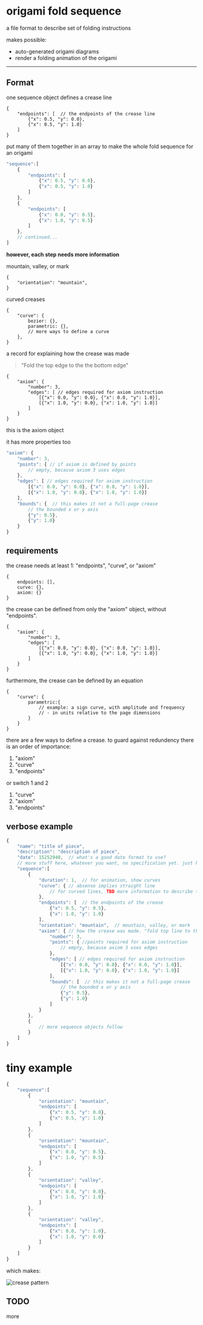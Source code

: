 # origami fold sequence

a file format to describe set of folding instructions

makes possible:

* auto-generated origami diagrams
* render a folding animation of the origami

---

## Format

one sequence object defines a crease line

```
{
	"endpoints": [  // the endpoints of the crease line
		{"x": 0.5, "y": 0.0},
		{"x": 0.5, "y": 1.0}
	]
}
```

put many of them together in an array to make the whole fold sequence for an origami

``` javascript
"sequence":[
	{
		"endpoints": [
			{"x": 0.5, "y": 0.0},
			{"x": 0.5, "y": 1.0}
		]
	},
	{
		"endpoints": [
			{"x": 0.0, "y": 0.5},
			{"x": 1.0, "y": 0.5}
		]
	},
	// continued...
]
```

**however, each step needs more information**

mountain, valley, or mark

```
{
	"orientation": "mountain",
}
```

curved creases

```
{
	"curve": {
		bezier: {},
		parametric: {},
		// more ways to define a curve
	}, 
}
```

a record for explaining how the crease was made

> "Fold the top edge to the the bottom edge"


```
{
	"axiom": {
		"number": 3,
		"edges": [ // edges required for axiom instruction
			[{"x": 0.0, "y": 0.0}, {"x": 0.0, "y": 1.0}],
			[{"x": 1.0, "y": 0.0}, {"x": 1.0, "y": 1.0}]
		]
	}
}
```

this is the axiom object

it has more properties too

``` javascript
"axiom": {
	"number": 3,
	"points": { // if axiom is defined by points
		// empty, because axiom 3 uses edges
	},
	"edges": [ // edges required for axiom instruction
		[{"x": 0.0, "y": 0.0}, {"x": 0.0, "y": 1.0}],
		[{"x": 1.0, "y": 0.0}, {"x": 1.0, "y": 1.0}]
	],
	"bounds": {  // this makes it not a full-page crease
		// the bounded x or y axis 
		{"y": 0.5},
		{"y": 1.0}
	}
}
```


## requirements

the crease needs at least 1: "endpoints", "curve", or "axiom"

```
{
	endpoints: [],
	curve: {},
	axiom: {}
}
```

the crease can be defined from only the "axiom" object, without "endpoints".

```
{
	"axiom": {
		"number": 3,
		"edges": [
			[{"x": 0.0, "y": 0.0}, {"x": 0.0, "y": 1.0}],
			[{"x": 1.0, "y": 0.0}, {"x": 1.0, "y": 1.0}]
		]
	}
}
```

furthermore, the crease can be defined by an equation

```
{
	"curve": {
		parametric:{
			// example: a sign curve, with amplitude and frequency
			// - in units relative to the page dimensions			
		}
	}
}
```

there are a few ways to define a crease. to guard against redundency there is an order of importance:

1. "axiom"
2. "curve"
3. "endpoints"

or switch 1 and 2

1. "curve"
2. "axiom"
3. "endpoints"

## verbose example

``` javascript
{
	"name": "title of piece",
	"description": "description of piece",
	"date": 15252940,  // what's a good date format to use?
	// more stuff here, whatever you want, no specification yet. just have a "sequence" entry
	"sequence":[
		{
			"duration": 1,  // for animation, show curves
			"curve": { // absense implies straight line
				// for curved lines, TBD more information to describe the curve
			}, 
			"endpoints": [  // the endpoints of the crease
				{"x": 0.5, "y": 0.5},
				{"x": 1.0, "y": 1.0}
			],
			"orientation": "mountain",  // mountain, valley, or mark
			"axiom": { // how the crease was made. "fold top line to the diagonal line"
				"number": 3,
				"points": { //points required for axiom instruction
					// empty, because axiom 3 uses edges
				},
				"edges": [ // edges required for axiom instruction
					[{"x": 0.0, "y": 0.0}, {"x": 0.0, "y": 1.0}],
					[{"x": 1.0, "y": 0.0}, {"x": 1.0, "y": 1.0}]
				],
				"bounds": [  // this makes it not a full-page crease
					// the bounded x or y axis 
					{"y": 0.5},
					{"y": 1.0}
				]
			}
		},
		{
			// more sequence objects follow
		}
	]
}
```

# tiny example

``` javascript
{
	"sequence":[
		{
			"orientation": "mountain",
			"endpoints": [
				{"x": 0.5, "y": 0.0},
				{"x": 0.5, "y": 1.0}
			]
		},
		{
			"orientation": "mountain",
			"endpoints": [
				{"x": 0.0, "y": 0.5},
				{"x": 1.0, "y": 0.5}
			]
		},
		{
			"orientation": "valley",
			"endpoints": [
				{"x": 0.0, "y": 0.0},
				{"x": 1.0, "y": 1.0}
			]
		},
		{
			"orientation": "valley",
			"endpoints": [
				{"x": 0.0, "y": 1.0},
				{"x": 1.0, "y": 0.0}
			]
		}
	]
}
```

which makes:

![crease pattern](https://cdn.rawgit.com/robbykraft/FoldSequence/master/examples/creasepattern.svg)

## TODO

more 